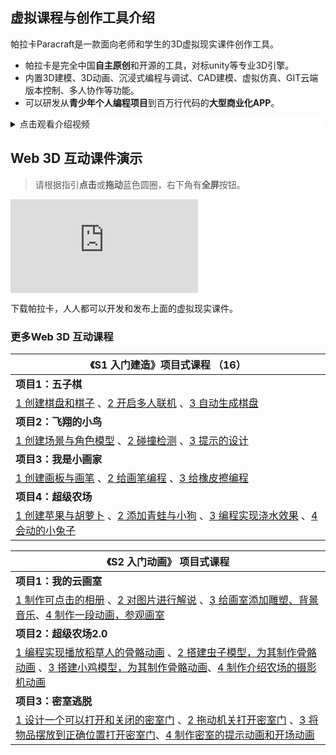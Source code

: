 <!-- 与学有优教对接，复制以下内容，修改appId和secret -->
<script src="https://jjjc.zxxs.moe.edu.cn/app/jaydentech/jaydentech.sdk.1.0.0.js"></script>
<script>
 function addScript(url) {
    var script = document.createElement("script");
    script.setAttribute("type", "text/javascript");
    script.setAttribute("src", url);
    document.getElementsByTagName("head")[0].appendChild(script);
  }
  addScript("https://cdn.staticfile.org/jquery/1.10.2/jquery.min.js");
</script>
<script>
  var appUtil;
  document.addEventListener("UniAppJSBridgeReady", function () {
    appUtil = uni;
    getUserInfo()
  });
  
  let box = document.querySelector('body') // 监听对象
  let startTime = '' // 触摸开始时间
  let startDistanceX = '' // 触摸开始X轴位置
  let startDistanceY = '' // 触摸开始Y轴位置
        let endTime = '' // 触摸结束时间
        let endDistanceX = '' // 触摸结束X轴位置
        let endDistanceY = '' // 触摸结束Y轴位置
        let moveTime = '' // 触摸时间
        let moveDistanceX = '' // 触摸移动X轴距离
        let moveDistanceY = '' // 触摸移动Y轴距离
        box.addEventListener("touchstart", (e) => {
            startTime = new Date().getTime()
            startDistanceX = e.touches[0].screenX
            startDistanceY = e.touches[0].screenY
        })
        box.addEventListener("touchend", (e) => {
            endTime = new Date().getTime()
            endDistanceX = e.changedTouches[0].screenX
            endDistanceY = e.changedTouches[0].screenY
            moveTime = endTime - startTime
            moveDistanceX = startDistanceX - endDistanceX
            moveDistanceY = startDistanceY - endDistanceY
            console.log(moveDistanceX, moveDistanceY)
            // 判断滑动距离超过40 且 时间小于500毫秒
            if ((Math.abs(moveDistanceX) > 40 || Math.abs(moveDistanceY) > 40) && moveTime < 500) {
                // 判断X轴移动的距离是否大于Y轴移动的距离
                if (Math.abs(moveDistanceX) > Math.abs(moveDistanceY)) {
                    // 左右
                    console.log(moveDistanceX > 0 ? '左' : '右')
   appUtil.goBack({});
                } else {
                    // 上下
                    console.log(moveDistanceY > 0 ? '上' : '下')
                }
            }
        })
  function getUserInfo() {
    appUtil
      .getUserData({
        appId: 1651567,
      })
      .then((res) => {
        return res.data.encryptStr;
      })
      .then((data) => {
        $.ajax({
          type: "post",
          url: "http://api.keepwork.com/core/v0/crypto/sm4/decrypt",
          data: JSON.stringify({
            key: "hFpVK3Krn4NNkk1U",
            text: data,
          }),
          dataType: "json",
          contentType: "application/json",
          success: function (data) {
            const userInfo = data;
            const node = document.getElementsByClassName("c0035")[0];
            if (userInfo && userInfo.name) {
              node.innerText = `你好，${userInfo.name}`;
            }
          },
        });
      });
  }
</script>
<script>
  function getQueryVariable(variable) {
    var query = window.location.search.substring(1);
    var vars = query.split("&");
    for (var i = 0; i < vars.length; i++) {
      var pair = vars[i].split("=");
      if (pair[0] == variable) {
        return pair[1];
      }
    }
    return false;
  }
  var topHeight = getQueryVariable("topHeight");
  if (topHeight) {
    const head = document.getElementsByClassName("index-page-container")[0];
                       
    head.style.marginTop = topHeight + "px";
    const div = document.createElement("div");
    div.style.height = topHeight + "px";
    div.style.width = "100%";
    div.style.position = "fixed";
    div.style = `
    height: 30px;
    width: 100%;
    background-color: #ffffff;
    position: fixed;
    top: 0px;
    left:0px;
    z-index: 999;                                
    `
    document.body.insertBefore(div,document.body.firstChild);
  }
</script>


## 虚拟课程与创作工具介绍
帕拉卡Paracraft是一款面向老师和学生的3D虚拟现实课件创作工具。
- 帕拉卡是完全中国**自主原创**和开源的工具，对标unity等专业3D引擎。
- 内置3D建模、3D动画、沉浸式编程与调试、CAD建模、虚拟仿真、GIT云端版本控制、多人协作等功能。
- 可以研发从**青少年个人编程项目**到百万行代码的**大型商业化APP**。


<details style="background-color:white">
  <summary>点击观看介绍视频</summary><p>

<video width="100%" controls controlslist="nodownload nofullscreen noremoteplayback" disablePictureInPicture>
  <source src="https://api.keepwork.com/ts-storage/siteFiles/21029/raw#16294741581302minsParacraftIntroSmall.mp4" type="video/mp4" />
  你的浏览器不支持播放
</video>

![](https://api.keepwork.com/ts-storage/siteFiles/22940/raw#1663759622462image.png)
  
帕拉卡paracraft集探索、学习、创造于一身，为老师和学生提供了统一的虚拟现实课程的集成开发工具，极大的降低了学习成本，让人人可以创造出属于自己的3D世界。通过3D动画，虚拟现实，元宇宙等技术可以让互联网中的教育更加智慧。我们的工具适合研发面向幼儿园、小学、中学、职业教育、高等教育的**全学科**的虚拟现实课程。

</p></details>

## Web 3D 互动课件演示
> 请根据指引**点击**或**拖动**蓝色圆圈，右下角有**全屏**按钮。

<div class="aspect-ratio">
  <iframe src="https://macros.keepwork.com/?projectId=1110679&capture=[1,2,3,4,5,6]"   frameborder="0" allowfullscreen="true"></iframe>
</div>

下载帕拉卡，人人都可以开发和发布上面的虚拟现实课件。

### 更多Web 3D 互动课程

| 《S1 入门建造》项目式课程 （16）|
|-----|
| **项目1：五子棋** | 
| [1 创建棋盘和棋子](/official/open/lessons/s1/1_1) 、[2 开启多人联机](/official/open/lessons/s1/1_2) 、[3 自动生成棋盘](/official/open/lessons/s1/1_3) |
| **项目2：飞翔的小鸟** |
| [1 创建场景与角色模型](/official/open/lessons/s1/2_1) 、[2 碰撞检测](/official/open/lessons/s1/2_2) 、[3 提示的设计](/official/open/lessons/s1/2_3) |
| **项目3：我是小画家** |
| [1 创建画板与画笔](/official/open/lessons/s1/3_1) 、[2 给画笔编程](/official/open/lessons/s1/3_2) 、[3 给橡皮擦编程](/official/open/lessons/s1/3_3) |
| **项目4：超级农场** |
| [1 创建苹果与胡萝卜](/official/open/lessons/s1/4_1) 、[2 添加青蛙与小狗](/official/open/lessons/s1/4_2) 、[3 编程实现浇水效果](/official/open/lessons/s1/4_3) 、[4 会动的小兔子](/official/open/lessons/s1/4_4)|

| 《S2 入门动画》 项目式课程|
|-----|
| **项目1：我的云画室** | 
| [1 制作可点击的相册](/official/open/lessons/s2/1_1) 、[2 对图片进行解说](/official/open/lessons/s2/1_2) 、[3 给画室添加雕塑、背景音乐](/official/open/lessons/s2/1_3)、[4 制作一段动画，参观画室](/official/open/lessons/s2/1_4) |
| **项目2：超级农场2.0** |
| [1 编程实现播放稻草人的骨骼动画](/official/open/lessons/s2/2_1) 、[2 搭建虫子模型，为其制作骨骼动画](/official/open/lessons/s2/2_2) 、[3 搭建小鸡模型，为其制作骨骼动画](/official/open/lessons/s2/2_3)、[4 制作介绍农场的摄影机动画](/official/open/lessons/s2/2_4) |
| **项目3：密室逃脱** |
| [1 设计一个可以打开和关闭的密室门](/official/open/lessons/s2/3_1) 、[2 拖动机关打开密室门](/official/open/lessons/s2/3_2) 、[3 将物品摆放到正确位置打开密室门](/official/open/lessons/s2/3_3)、[4 制作密室的提示动画和开场动画](/official/open/lessons/s2/3_4) |